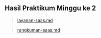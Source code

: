 ## Hasil Praktikum Minggu ke 2

> [layanan-saas.md](https://github.com/anitaangguntari/tekn-cloud-computing/blob/master/minggu-02/layanan-saas.md)

> [rangkuman-saas.md](https://github.com/anitaangguntari/tekn-cloud-computing/blob/master/minggu-02/rangkuman-saas.md)
